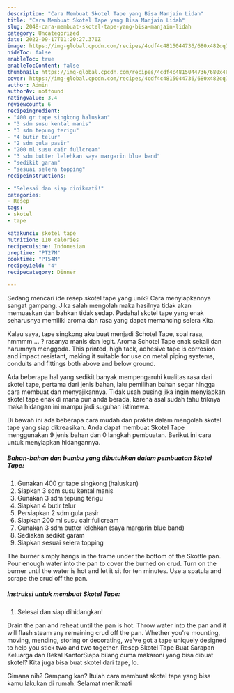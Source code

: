 ```yaml
---
description: "Cara Membuat Skotel Tape yang Bisa Manjain Lidah"
title: "Cara Membuat Skotel Tape yang Bisa Manjain Lidah"
slug: 2048-cara-membuat-skotel-tape-yang-bisa-manjain-lidah
category: Uncategorized
date: 2022-09-17T01:20:27.370Z
image: https://img-global.cpcdn.com/recipes/4cdf4c4815044736/680x482cq70/skotel-tape-foto-resep-utama.jpg
hideToc: false
enableToc: true
enableTocContent: false
thumbnail: https://img-global.cpcdn.com/recipes/4cdf4c4815044736/680x482cq70/skotel-tape-foto-resep-utama.jpg
cover: https://img-global.cpcdn.com/recipes/4cdf4c4815044736/680x482cq70/skotel-tape-foto-resep-utama.jpg
author: Admin
authorAv: notfound
ratingvalue: 3.4
reviewcount: 6
recipeingredient:
- "400 gr tape singkong haluskan"
- "3 sdm susu kental manis"
- "3 sdm tepung terigu"
- "4 butir telur"
- "2 sdm gula pasir"
- "200 ml susu cair fullcream"
- "3 sdm butter lelehkan saya margarin blue band"
- "sedikit garam"
- "sesuai selera topping"
recipeinstructions:

- "Selesai dan siap dinikmati!"
categories:
- Resep
tags:
- skotel
- tape

katakunci: skotel tape 
nutrition: 110 calories
recipecuisine: Indonesian
preptime: "PT27M"
cooktime: "PT54M"
recipeyield: "4"
recipecategory: Dinner

---
```





Sedang mencari ide resep skotel tape yang unik? Cara menyiapkannya sangat gampang. Jika salah mengolah maka hasilnya tidak akan memuaskan dan bahkan tidak sedap. Padahal skotel tape yang enak seharusnya memiliki aroma dan rasa yang dapat memancing selera Kita.





Kalau saya, tape singkong aku buat menjadi Schotel Tape, soal rasa, hmmmm…. ? rasanya manis dan legit. Aroma Schotel Tape enak sekali dan harumnya menggoda. This printed, high tack, adhesive tape is corrosion and impact resistant, making it suitable for use on metal piping systems, conduits and fittings both above and below ground.

Ada beberapa hal yang sedikit banyak mempengaruhi kualitas rasa dari skotel tape, pertama dari jenis bahan, lalu pemilihan bahan segar hingga cara membuat dan menyajikannya. Tidak usah pusing jika ingin menyiapkan skotel tape enak di mana pun anda berada, karena asal sudah tahu triknya maka hidangan ini mampu jadi suguhan istimewa.






Di bawah ini ada beberapa cara mudah dan praktis dalam mengolah skotel tape yang siap dikreasikan. Anda dapat membuat Skotel Tape menggunakan 9 jenis bahan dan 0 langkah pembuatan. Berikut ini cara untuk menyiapkan hidangannya.

<!--inarticleads1-->

##### Bahan-bahan dan bumbu yang dibutuhkan dalam pembuatan Skotel Tape:

1. Gunakan 400 gr tape singkong (haluskan)
1. Siapkan 3 sdm susu kental manis
1. Gunakan 3 sdm tepung terigu
1. Siapkan 4 butir telur
1. Persiapkan 2 sdm gula pasir
1. Siapkan 200 ml susu cair fullcream
1. Gunakan 3 sdm butter lelehkan (saya margarin blue band)
1. Sediakan sedikit garam
1. Siapkan sesuai selera topping


The burner simply hangs in the frame under the bottom of the Skottle pan. Pour enough water into the pan to cover the burned on crud. Turn on the burner until the water is hot and let it sit for ten minutes. Use a spatula and scrape the crud off the pan. 

<!--inarticleads2-->

##### Instruksi untuk membuat Skotel Tape:


1. Selesai dan siap dihidangkan!

Drain the pan and reheat until the pan is hot. Throw water into the pan and it will flash steam any remaining crud off the pan. Whether you&#39;re mounting, moving, mending, storing or decorating, we&#39;ve got a tape uniquely designed to help you stick two and two together. Resep Skotel Tape Buat Sarapan Keluarga dan Bekal KantorSiapa bilang cuma makaroni yang bisa dibuat skotel? Kita juga bisa buat skotel dari tape, lo. 

Gimana nih? Gampang kan? Itulah cara membuat skotel tape yang bisa kamu lakukan di rumah. Selamat menikmati
